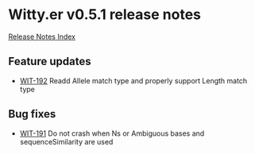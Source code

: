 # Witty.er v0.5.1 release notes
[Release Notes Index](README.md)

## Feature updates
- [WIT-192](https://jira.illumina.com/browse/WIT-192) Readd Allele match type and properly support Length match type

## Bug fixes
- [WIT-191](https://jira.illumina.com/browse/WIT-191) Do not crash when Ns or Ambiguous bases and sequenceSimilarity are used
